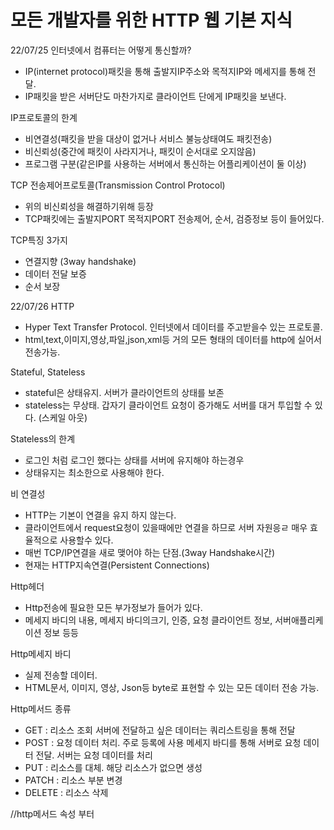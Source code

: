 # 모든 개발자를 위한 HTTP 웹 기본 지식

22/07/25
인터넷에서 컴퓨터는 어떻게 통신할까?
- IP(internet protocol)패킷을 통해 출발지IP주소와 목적지IP와 메세지를 통해 전달.
- IP패킷을 받은 서버단도 마찬가지로 클라이언트 단에게 IP패킷을 보낸다.

IP프로토콜의 한계
- 비연결성(패킷을 받을 대상이 없거나 서비스 불능상태여도 패킷전송)
- 비신뢰성(중간에 패킷이 사라지거나, 패킷이 순서대로 오지않음)
- 프로그램 구분(같은IP를 사용하는 서버에서 통신하는 어플리케이션이 둘 이상)

TCP 전송제어프로토콜(Transmission Control Protocol)
- 위의 비신뢰성을 해결하기위해 등장
- TCP패킷에는 출발지PORT 목적지PORT 전송제어, 순서, 검증정보 등이 들어있다.

TCP특징 3가지
- 연결지향 (3way handshake)
- 데이터 전달 보증
- 순서 보장

22/07/26
 HTTP
- Hyper Text Transfer Protocol. 인터넷에서 데이터를 주고받을수 있는 프로토콜.
- html,text,이미지,영상,파일,json,xml등 거의 모든 형태의 데이터를 http에 실어서 전송가능.

 Stateful, Stateless
- stateful은 상태유지. 서버가 클라이언트의 상태를 보존
- stateless는 무상태. 갑자기 클라이언트 요청이 증가해도 서버를 대거 투입할 수 있다. (스케일 아웃)

 Stateless의 한계
- 로그인 처럼 로그인 했다는 상태를 서버에 유지해야 하는경우
- 상태유지는 최소한으로 사용해야 한다.

 비 연결성
- HTTP는 기본이 연결을 유지 하지 않는다.
- 클라이언트에서 request요청이 있을때에만 연결을 하므로 서버 자원응ㄹ 매우 효율적으로 사용할수 있다.
- 매번 TCP/IP연결을 새로 맺어야 하는 단점.(3way Handshake시간)
- 현재는 HTTP지속연결(Persistent Connections)

 Http헤더
- Http전송에 필요한 모든 부가정보가 들어가 있다.
- 메세지 바디의 내용, 메세지 바디의크기, 인증, 요청 클라이언트 정보, 서버애플리케이션 정보 등등

 Http메세지 바디
- 실제 전송할 데이터.
- HTML문서, 이미지, 영상, Json등 byte로 표현할 수 있는 모든 데이터 전송 가능.

 Http메서드 종류
- GET : 리소스 조회
  서버에 전달하고 싶은 데이터는 쿼리스트링을 통해 전달
- POST : 요청 데이터 처리. 주로 등록에 사용
  메세지 바디를 통해 서버로 요청 데이터 전달. 서버는 요청 데이터를 처리
- PUT : 리소스를 대체. 해당 리소스가 없으면 생성
- PATCH : 리소스 부분 변경
- DELETE : 리소스 삭제


//http메서드 속성 부터